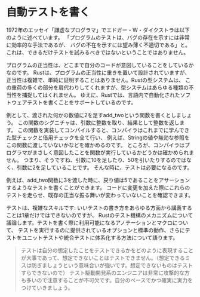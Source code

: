 # 自動テストを書く
1972年のエッセイ「謙虚なプログラマ」でエドガー・W・ダイクストラは以下のように述べています。 「プログラムのテストは、バグの存在を示すには非常に効率的な手法であるが、 バグの不在を示すには望み薄く不適切である」と。これは、できるだけテストを試みるべきではないということではありません。

プログラムの正当性は、どこまで自分のコードが意図していることをしているかなのです。 Rustは、プログラムの正当性に重きを置いて設計されていますが、 正当性は複雑で、単純に証明することはありません。Rustの型システムは、 この重荷の多くの部分を肩代わりしてくれますが、型システムはあらゆる種類の不当性を捕捉してはくれません。 ゆえに、Rustでは、言語内で自動化されたソフトウェアテストを書くことをサポートしているのです。

例として、渡された何かの数値に2を足すadd_twoという関数を書くとしましょう。 この関数のシグニチャは、引数に整数を取り、結果として整数を返します。 この関数を実装してコンパイルすると、コンパイラはこれまでに学んできた型チェックと借用チェックを全て行い、 例えば、Stringの値や無効な参照をこの関数に渡していないかなどを確かめるのです。 ところが、コンパイラはプログラマがまさしく意図したことを関数が実行しているかどうかは確かめられません。 つまり、そうですね、引数に10を足したり、50を引いたりするのではなく、引数に2を足していることです。 そんな時に、テストは必要になるのです。

例えば、add_two関数に3を渡した時に、戻り値は5であることをアサーションするようなテストを書くことができます。 コードに変更を加えた際にこれらのテストを走らせ、既存の正当な振る舞いが変わっていないことを確認できます。

テストは、複雑なスキルです: いいテストの書き方をあらゆる方面から講義することは1章だけではできないのですが、 Rustのテスト機構のメカニズムについて議論します。テストを書く際に利用可能になるアノテーションとマクロについて、 テストを実行するのに提供されているオプションと標準の動作、さらにテストをユニットテストや統合テストに体系化する方法について語ります。

> テストは自分の想定したことをテストできるかをどのように表現することが大事であって、想定できないことはテストできません。（想定できるミスは防ぎましょうという意味合いが強いです。想定できないものはテストすらできないので）
> テスト駆動開発系のエンジニアは非常に攻撃的な方も多いので注意することが不可欠です。自分のペースでかつ確実に実力をつけていきましょう。